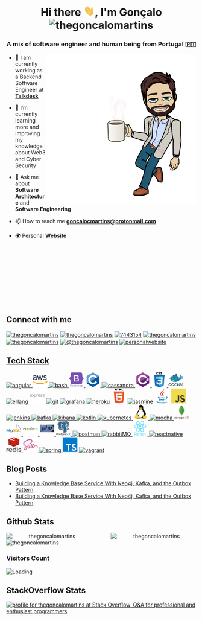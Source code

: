 <h1 align="center">Hi there  <img src="./wave.gif" alt="wave" width="30px">, I'm Gonçalo <img src="https://komarev.com/ghpvc/?username=thegoncalomartins&label=Profile%20views&color=0e75b6&style=flat" alt="thegoncalomartins" /></h1>
<h3 align="center">A mix of software engineer and human being from Portugal 🇵🇹</h3>

<!-- <p align="center"> <a href="https://github.com/ryo-ma/github-profile-trophy"><img src="https://github-profile-trophy.vercel.app/?username=thegoncalomartins" alt="thegoncalomartins" /></a> </p> -->
<img align="right" src="https://github.com/thegoncalomartins/thegoncalomartins/raw/main/bitmojis/1632931419720.png" alt="bitmoji" />

- 🔭 I am currently working as a Backend Software Engineer at **[Talkdesk](https://talkdesk.com)**

- 🌱 I’m currently learning more and improving my knowledge about Web3 and Cyber Security

- 💬 Ask me about **Software Architecture** and **Software Engineering**

- 📫 How to reach me **goncalocmartins@protonmail.com**

- 🌍 Personal **[Website](https://thegoncalomartins.github.io)**
<br/>
<br/>
<br/>
<br/>
<br/>
<br/>
<br/>
<br/>
<br/>

## Connect with me
<p align="left">
<a href="https://dev.to/thegoncalomartins" target="_blank"><img align="center" src="https://cdn.jsdelivr.net/npm/simple-icons@3.0.1/icons/dev-dot-to.svg" alt="thegoncalomartins" height="30" width="40" /></a>
<a href="https://linkedin.com/in/thegoncalomartins" target="_blank"><img align="center" src="https://raw.githubusercontent.com/rahuldkjain/github-profile-readme-generator/master/src/images/icons/Social/linked-in-alt.svg" alt="thegoncalomartins" height="30" width="40" /></a>
<a href="https://stackoverflow.com/users/7443154" target="_blank"><img align="center" src="https://raw.githubusercontent.com/rahuldkjain/github-profile-readme-generator/master/src/images/icons/Social/stack-overflow.svg" alt="7443154" height="30" width="40" /></a>
<a href="https://fb.com/thegoncalomartins" target="_blank"><img align="center" src="https://raw.githubusercontent.com/rahuldkjain/github-profile-readme-generator/master/src/images/icons/Social/facebook.svg" alt="thegoncalomartins" height="30" width="40" /></a>
<a href="https://instagram.com/thegoncalomartins" target="_blank"><img align="center" src="https://raw.githubusercontent.com/rahuldkjain/github-profile-readme-generator/master/src/images/icons/Social/instagram.svg" alt="thegoncalomartins" height="30" width="40" /></a>
<a href="https://medium.com/@thegoncalomartins" target="_blank"><img align="center" src="https://raw.githubusercontent.com/rahuldkjain/github-profile-readme-generator/master/src/images/icons/Social/medium.svg" alt="@thegoncalomartins" height="30" width="40" /></a>
<a href="https://thegoncalomartins.github.io" target="_blank"><img align="center" src="https://img.icons8.com/material-outlined/96/000000/external-link.png" alt="personalwebsite"  width="40"/>
</p>

## Tech Stack

<p align="left"> <a href="https://angular.io" target="_blank"> <img src="https://angular.io/assets/images/logos/angular/angular.svg" alt="angular" width="40" height="40"/> </a> <a href="https://aws.amazon.com" target="_blank"> <img src="https://raw.githubusercontent.com/devicons/devicon/master/icons/amazonwebservices/amazonwebservices-original-wordmark.svg" alt="aws" width="40" height="40"/> </a> <a href="https://www.gnu.org/software/bash/" target="_blank"> <img src="https://www.vectorlogo.zone/logos/gnu_bash/gnu_bash-icon.svg" alt="bash" width="40" height="40"/> </a> <a href="https://getbootstrap.com" target="_blank"> <img src="https://raw.githubusercontent.com/devicons/devicon/master/icons/bootstrap/bootstrap-plain-wordmark.svg" alt="bootstrap" width="40" height="40"/> </a> <a href="https://www.cprogramming.com/" target="_blank"> <img src="https://raw.githubusercontent.com/devicons/devicon/master/icons/c/c-original.svg" alt="c" width="40" height="40"/> </a> <a href="https://cassandra.apache.org/" target="_blank"> <img src="https://www.vectorlogo.zone/logos/apache_cassandra/apache_cassandra-icon.svg" alt="cassandra" width="40" height="40"/> </a> <a href="https://www.w3schools.com/cs/" target="_blank"> <img src="https://raw.githubusercontent.com/devicons/devicon/master/icons/csharp/csharp-original.svg" alt="csharp" width="40" height="40"/> </a> <a href="https://www.w3schools.com/css/" target="_blank"> <img src="https://raw.githubusercontent.com/devicons/devicon/master/icons/css3/css3-original-wordmark.svg" alt="css3" width="40" height="40"/> </a> <a href="https://www.docker.com/" target="_blank"> <img src="https://raw.githubusercontent.com/devicons/devicon/master/icons/docker/docker-original-wordmark.svg" alt="docker" width="40" height="40"/> </a> <a href="https://www.erlang.org/" target="_blank"> <img src="https://www.vectorlogo.zone/logos/erlang/erlang-official.svg" alt="erlang" width="40" height="40"/> </a> <a href="https://expressjs.com" target="_blank"> <img src="https://raw.githubusercontent.com/devicons/devicon/master/icons/express/express-original-wordmark.svg" alt="express" width="40" height="40"/> </a> <a href="https://git-scm.com/" target="_blank"> <img src="https://www.vectorlogo.zone/logos/git-scm/git-scm-icon.svg" alt="git" width="40" height="40"/> </a> <a href="https://grafana.com" target="_blank"> <img src="https://www.vectorlogo.zone/logos/grafana/grafana-icon.svg" alt="grafana" width="40" height="40"/> </a> <a href="https://heroku.com" target="_blank"> <img src="https://www.vectorlogo.zone/logos/heroku/heroku-icon.svg" alt="heroku" width="40" height="40"/> </a> <a href="https://www.w3.org/html/" target="_blank"> <img src="https://raw.githubusercontent.com/devicons/devicon/master/icons/html5/html5-original-wordmark.svg" alt="html5" width="40" height="40"/> </a> <a href="https://jasmine.github.io/" target="_blank"> <img src="https://www.vectorlogo.zone/logos/jasmine/jasmine-icon.svg" alt="jasmine" width="40" height="40"/> </a> <a href="https://www.java.com" target="_blank"> <img src="https://raw.githubusercontent.com/devicons/devicon/master/icons/java/java-original.svg" alt="java" width="40" height="40"/> </a> <a href="https://developer.mozilla.org/en-US/docs/Web/JavaScript" target="_blank"> <img src="https://raw.githubusercontent.com/devicons/devicon/master/icons/javascript/javascript-original.svg" alt="javascript" width="40" height="40"/> </a> <a href="https://www.jenkins.io" target="_blank"> <img src="https://www.vectorlogo.zone/logos/jenkins/jenkins-icon.svg" alt="jenkins" width="40" height="40"/> </a> <a href="https://kafka.apache.org/" target="_blank"> <img src="https://www.vectorlogo.zone/logos/apache_kafka/apache_kafka-icon.svg" alt="kafka" width="40" height="40"/> </a> <a href="https://www.elastic.co/kibana" target="_blank"> <img src="https://www.vectorlogo.zone/logos/elasticco_kibana/elasticco_kibana-icon.svg" alt="kibana" width="40" height="40"/> </a> <a href="https://kotlinlang.org" target="_blank"> <img src="https://www.vectorlogo.zone/logos/kotlinlang/kotlinlang-icon.svg" alt="kotlin" width="40" height="40"/> </a> <a href="https://kubernetes.io" target="_blank"> <img src="https://www.vectorlogo.zone/logos/kubernetes/kubernetes-icon.svg" alt="kubernetes" width="40" height="40"/> </a> <a href="https://www.linux.org/" target="_blank"> <img src="https://raw.githubusercontent.com/devicons/devicon/master/icons/linux/linux-original.svg" alt="linux" width="40" height="40"/> </a> <a href="https://mochajs.org" target="_blank"> <img src="https://www.vectorlogo.zone/logos/mochajs/mochajs-icon.svg" alt="mocha" width="40" height="40"/> </a> <a href="https://www.mongodb.com/" target="_blank"> <img src="https://raw.githubusercontent.com/devicons/devicon/master/icons/mongodb/mongodb-original-wordmark.svg" alt="mongodb" width="40" height="40"/> </a> <a href="https://www.mysql.com/" target="_blank"> <img src="https://raw.githubusercontent.com/devicons/devicon/master/icons/mysql/mysql-original-wordmark.svg" alt="mysql" width="40" height="40"/> </a> <a href="https://nodejs.org" target="_blank"> <img src="https://raw.githubusercontent.com/devicons/devicon/master/icons/nodejs/nodejs-original-wordmark.svg" alt="nodejs" width="40" height="40"/> </a> <a href="https://www.php.net" target="_blank"> <img src="https://raw.githubusercontent.com/devicons/devicon/master/icons/php/php-original.svg" alt="php" width="40" height="40"/> </a> <a href="https://www.postgresql.org" target="_blank"> <img src="https://raw.githubusercontent.com/devicons/devicon/master/icons/postgresql/postgresql-original-wordmark.svg" alt="postgresql" width="40" height="40"/> </a> <a href="https://postman.com" target="_blank"> <img src="https://www.vectorlogo.zone/logos/getpostman/getpostman-icon.svg" alt="postman" width="40" height="40"/> </a> <a href="https://www.rabbitmq.com" target="_blank"> <img src="https://www.vectorlogo.zone/logos/rabbitmq/rabbitmq-icon.svg" alt="rabbitMQ" width="40" height="40"/> </a> <a href="https://reactjs.org/" target="_blank"> <img src="https://raw.githubusercontent.com/devicons/devicon/master/icons/react/react-original-wordmark.svg" alt="react" width="40" height="40"/> </a> <a href="https://reactnative.dev/" target="_blank"> <img src="https://reactnative.dev/img/header_logo.svg" alt="reactnative" width="40" height="40"/> </a> <a href="https://redis.io" target="_blank"> <img src="https://raw.githubusercontent.com/devicons/devicon/master/icons/redis/redis-original-wordmark.svg" alt="redis" width="40" height="40"/> </a> <a href="https://sass-lang.com" target="_blank"> <img src="https://raw.githubusercontent.com/devicons/devicon/master/icons/sass/sass-original.svg" alt="sass" width="40" height="40"/> </a> <a href="https://spring.io/" target="_blank"> <img src="https://www.vectorlogo.zone/logos/springio/springio-icon.svg" alt="spring" width="40" height="40"/> </a> <a href="https://www.typescriptlang.org/" target="_blank"> <img src="https://raw.githubusercontent.com/devicons/devicon/master/icons/typescript/typescript-original.svg" alt="typescript" width="40" height="40"/> </a> <a href="https://www.vagrantup.com/" target="_blank"> <img src="https://www.vectorlogo.zone/logos/vagrantup/vagrantup-icon.svg" alt="vagrant" width="40" height="40"/> </a> </p>

## Blog Posts
<!-- BLOG-POST-LIST:START -->
- [Building a Knowledge Base Service With Neo4j, Kafka, and the Outbox Pattern](https://dev.to/thegoncalomartins/building-a-knowledge-base-service-with-neo4j-kafka-and-the-outbox-pattern-460b)
- [Building a Knowledge Base Service With Neo4j, Kafka, and the Outbox Pattern](https://blog.devgenius.io/building-a-knowledge-base-service-with-neo4j-kafka-and-the-outbox-pattern-9fffeaa284a6?source=rss-f0560476e362------2)
<!-- BLOG-POST-LIST:END -->

## Github Stats

<p align="center">
  <img src="https://github-readme-streak-stats.herokuapp.com/?user=thegoncalomartins&theme=gotham" alt="thegoncalomartins" width="45%" align="left" />
  <img src="https://github-readme-stats.vercel.app/api?username=thegoncalomartins&show_icons=true&locale=en&theme=gotham" width="45%" align="right" alt="thegoncalomartins" />
</p>
<img src="https://github-readme-stats.vercel.app/api/top-langs?username=thegoncalomartins&show_icons=true&locale=en&layout=compact&theme=gotham"      alt="thegoncalomartins" />

<br/>

### Visitors Count
<img align="left" src = "https://profile-counter.glitch.me/thegoncalomartins/count.svg" alt ="Loading">

<br/>

## StackOverflow Stats

<a href="https://stackoverflow.com/users/7443154/thegoncalomartins" target="_blank"><img align="center" src="https://stackoverflow.com/users/flair/7443154.png" width="208" height="58" alt="profile for thegoncalomartins at Stack Overflow, Q&amp;A for professional and enthusiast programmers" title="profile for thegoncalomartins at Stack Overflow, Q&amp;A for professional and enthusiast programmers"></a>

